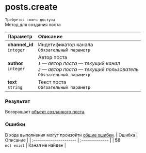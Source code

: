 # posts.create
`Требуется токен доступа`  
Метод для создания поста

| Параметр                      | Описание                                                                                                                          |
| :---------------------------- | :-------------------------------------------------------------------------------------------------------------------------------- |
| **channel_id**<br />`integer` | Индетификатор канала<br />`Обязательный параметр`                                                                                 |
| **author**<br />`integer`     | Автор поста<br />*`1` — автор поста — текущий канал*<br />*`2` — автор поста — текущий пользователь*<br />`Обязательный параметр` |
| **text**<br />`string`        | Текст поста<br />`Обязательный параметр`                                                                                          |

### Результат
Возвращает [объект созданного поста]().

### Ошибки
В ходе выполнения могут произойти [общие ошибки]().
| Ошибка                  | Описание        |
| :---------------------- | :-------------- |
| **50**<br />`not exist` | Канал не найден |